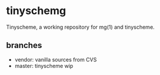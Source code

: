 tinyschemg
===========

Tinyscheme, a working repository for mg(1) and tinyscheme.

branches
--------

- vendor: vanilla sources from CVS
- master: tinyscheme wip
